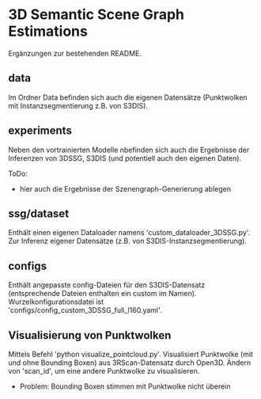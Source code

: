 # 3D Semantic Scene Graph Estimations
Ergänzungen zur bestehenden README.

## data
Im Ordner Data befinden sich auch die eigenen Datensätze (Punktwolken mit Instanzsegmentierung z.B. von S3DIS).

## experiments
Neben den vortrainierten Modelle nbefinden sich auch die Ergebnisse der Inferenzen
von 3DSSG, S3DIS (und potentiell auch den eigenen Daten).

ToDo:
- hier auch die Ergebnisse der Szenengraph-Generierung ablegen

## ssg/dataset
Enthält einen eigenen Dataloader namens 'custom_dataloader_3DSSG.py'.
Zur Inferenz eigener Datensätze (z.B. von S3DIS-Instanzsegmentierung). 

## configs
Enthält angepasste config-Dateien für den S3DIS-Datensatz (entsprechende Dateien enthalten
ein custom im Namen). Wurzelkonfigurationsdatei ist 'configs/config_custom_3DSSG_full_l160.yaml'. 

## Visualisierung von Punktwolken
Mittels Befehl 'python visualize_pointcloud.py'. Visualisiert Punktwolke (mit und ohne
Bounding Boxen) aus 3RScan-Datensatz durch Open3D.
Ändern von 'scan_id', um eine andere Punktwolke zu visualisieren.
- Problem: Bounding Boxen stimmen mit Punktwolke nicht überein
